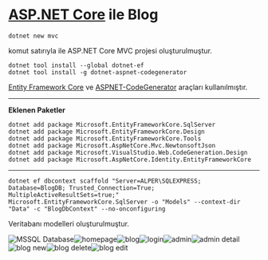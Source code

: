 # [ASP.NET Core](https://docs.microsoft.com/tr-tr/aspnet/core/) ile Blog

    dotnet new mvc
 komut satırıyla ile ASP.NET Core MVC projesi oluşturulmuştur.

    dotnet tool install --global dotnet-ef
    dotnet tool install -g dotnet-aspnet-codegenerator
[Entity Framework Core](https://docs.microsoft.com/tr-tr/ef/core/cli/dotnet) ve [ASPNET-CodeGenerator](https://docs.microsoft.com/tr-tr/aspnet/core/fundamentals/tools/dotnet-aspnet-codegenerator) araçları kullanılmıştır.

---
**Eklenen Paketler**

    dotnet add package Microsoft.EntityFrameworkCore.SqlServer
    dotnet add package Microsoft.EntityFrameworkCore.Design
    dotnet add package Microsoft.EntityFrameworkCore.Tools
    dotnet add package Microsoft.AspNetCore.Mvc.NewtonsoftJson
    dotnet add package Microsoft.VisualStudio.Web.CodeGeneration.Design
    dotnet add package Microsoft.AspNetCore.Identity.EntityFrameworkCore

---

    dotnet ef dbcontext scaffold "Server=ALPER\SQLEXPRESS; Database=BlogDB; Trusted_Connection=True; MultipleActiveResultSets=true;" Microsoft.EntityFrameworkCore.SqlServer -o "Models" --context-dir "Data" -c "BlogDbContext" --no-onconfiguring
Veritabanı modelleri oluşturulmuştur.

![MSSQL Database](https://lh3.googleusercontent.com/pw/AM-JKLXnfYjF8ueRtAWG_3Zll4eADNUS6gJHNaGVCsd8tuEP63LPbsNeQ3Oh0PO-R0cMGgB098bEMimCK0BifxYSb8-2NZIr9Z9b1pbyZbpupBqySvigCtr-qYs9jNbcsUUMsOoXsGwnKdBCTW1qDxEym3IV=w1171-h658-no?authuser=0)![homepage](https://lh3.googleusercontent.com/pw/AM-JKLVF38BbsYb1IQPOdFWX2K_aB9kjJ7abksto84dsxparTSp0fJiI7JG71uUBIl7ix8be9E7eWjp4_U06N5i4jR-jvfXFmCP1o-uMtaXk5RBpm3pifU46W9-d8J1MadeGfTI2qvX0NJRUpP6HhH-OIuyQ=w1171-h658-no?authuser=0)![blog](https://lh3.googleusercontent.com/pw/AM-JKLUrNEQN8Q5N9MTwar7_Ux_m2o04EPsRg2Oxc4EZAZBlwrULq321to7i2ez6fQvlMwLN1iJnNbK_ANcbVfmFohIums3b9wOcwItytfgFrkjKbhJ84C8B_DUrCL2_j4rjbvhGQwbfhW43Zaz_W2VNOQCr=w1282-h658-no?authuser=0)![login](https://lh3.googleusercontent.com/pw/AM-JKLWL3VFHkAF4qZdXfgXB0YumfmqkJQg6mCNLlb0Ck_IkE5y4DP36MRt5H69kKxqKnL4bUWhozdrt5purXkPbW5pXt9mRFdxbLFs25UURCUF4cl0gAsyF0_0RG0mnu6SpOxkURB0Sb7kXflB7As8XTsvg=w1171-h658-no?authuser=0)![admin](https://lh3.googleusercontent.com/pw/AM-JKLVqBM6o5hQDngjzQq2VMm18oYq1NOz77aKMjvQR2TAYGBt0mjchBF-2l4Ea5voU1ofNTSW4CBlPkQo8zBsA6rrFDLEgQ0yXJxb9fx_2-z3oI1qyXxW04Cd9opBcN50GDreFTzkav3HqXDTkWJ9VBgXG=w1171-h658-no?authuser=0)![admin detail](https://lh3.googleusercontent.com/pw/AM-JKLXdzxc8iykOkZsizyEYyycbsy5SXWYh5RjMpJwVrM7Uo9HOeaFSzy7xk18cBL2DaLieDta8DSX4yfdPa9E6OtGZcnirpenVG_3cBO6yZqYHLh9h-I42c-9j7bWOHYNDNRrKPW2Nzg1Kg4UUdmJgUb0V=w1171-h658-no?authuser=0)![blog new](https://lh3.googleusercontent.com/pw/AM-JKLUBBFbVMkg2Utec8_H-Bwvm5vrhg6tCzJ93q6yJV3UlKz4jb4uR_nAOgLraPRU_wluzz_m4KcTnwrcKo4zE8vrW-7np784-NTKofjbqGDefdWqmDpJUU8in8J7X4g_KtdN9mUcLBuUT4TyX2bW5vj2q=w1171-h658-no?authuser=0)![blog delete](https://lh3.googleusercontent.com/pw/AM-JKLUzwbPLFn7XuLwqFBaN4FkO3vfxQEXsjck9XmtBBwXzHZYiM8xb0bkLRFysbgU0zAJQSEzChmX5ITgFtXEYOds0-eRf8lA1XMwVf_LveMx9sdx3rOYTwULSTC068Au_PsFAZDcJ-lPvPbnfE7AujMAG=w1171-h658-no?authuser=0)![blog edit](https://lh3.googleusercontent.com/pw/AM-JKLXG4c46cWpP13nejHTOhWvfi3_JiRvcpRjnpcyiT6wKMi7c6ops-THQS3boJHVXBWAMei_9_-Zdi7h0zUcCpwhLISiCMYobhXdHXeqSh6CTziBeIHLvIy_xamaYce0XhOj_96gSxjmUMMw87DDXssnt=w1171-h658-no?authuser=0)